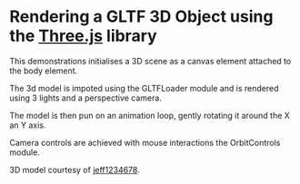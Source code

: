 # Rendering a GLTF 3D Object using the [Three.js](https://threejs.org/) library
 
This demonstrations initialises a 3D scene as a canvas element attached to the body element.

The 3d model is impoted using the GLTFLoader module and is rendered using 3 lights and a perspective camera. 

The model is then pun on an animation loop, gently rotating it around the X an Y axis.

Camera controls are achieved with mouse interactions the OrbitControls module.
 
3D model courtesy of [jeff1234678](https://sketchfab.com/3d-models/coronavirus-6d90f835a3bb45b0b46e44ceafd07524).


